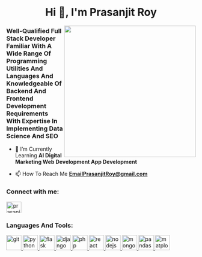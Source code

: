 <h1 align="center">Hi 👋, I'm Prasanjit Roy</h1>
<img align='right' src="https://media3.giphy.com/media/qgQUggAC3Pfv687qPC/giphy.gif" width="350">

<h3 align="">Well-Qualified Full Stack Developer Familiar With A Wide Range Of Programming Utilities And Languages And Knowledgeable Of Backend And Frontend Development Requirements With Expertise In Implementing Data Science And SEO</h3>


- 🌱 I’m Currently Learning **AI Digital Marketing Web Development App Development** 

- 📫 How To Reach Me **EmailPrasanjitRoy@gmail.com** 

<h3 align="left">Connect with me:</h3>

<p align="left">
<a href="https://linkedin.com/in/prasanjitroysnetworks" target="blank"><img align="center" src="https://upload.wikimedia.org/wikipedia/commons/thumb/8/81/LinkedIn_icon.svg/1200px-LinkedIn_icon.svg.png" alt="prasanjitroysnetworks" height="30" width="40" /></a> 
</p>


<h3 align="left">Languages And Tools:</h3>

<p align="left">  <a href="https://git-scm.com/" target="_blank" rel="noreferrer"> <img src="https://www.vectorlogo.zone/logos/git-scm/git-scm-icon.svg" alt="git" width="40" height="40"/> </a> <a href="https://www.python.org" target="_blank" rel="noreferrer"> <img src="https://www.vectorlogo.zone/logos/python/python-icon.svg" alt="python" width="40" height="40"/> </a> <a href="https://flask.palletsprojects.com/" target="_blank" rel="noreferrer"> <img src="https://en.wikipedia.org/wiki/Flask_(web_framework)#/media/File:Flask_logo.svg" alt="flask" width="40" height="40"/> </a> <a href="https://www.djangoproject.com/" target="_blank" rel="noreferrer"> <img src="https://cdn.worldvectorlogo.com/logos/django.svg" alt="django" width="40" height="40"/> </a> <a href="https://www.php.net/" target="_blank" rel="noreferrer"> <img src="https://www.vectorlogo.zone/logos/php/php-icon.svg" alt="php" width="40" height="40"/> </a> <a href="https://reactjs.org/" target="_blank" rel="noreferrer"> <img src="https://www.vectorlogo.zone/logos/reactjs/reactjs-icon.svg" alt="react" width="40" height="40"/> </a> <a href="https://nodejs.org" target="_blank" rel="noreferrer"> <img src="https://www.vectorlogo.zone/logos/nodejs/nodejs-horizontal.svg" alt="nodejs" width="40" height="40"/> </a> <a href="https://www.mongodb.com/" target="_blank" rel="noreferrer"> <img src="https://www.vectorlogo.zone/logos/mongodb/mongodb-icon.svg" alt="mongodb" width="40" height="40"/> </a> <a href="https://pandas.pydata.org/" target="_blank" rel="noreferrer"> <img src="https://upload.wikimedia.org/wikipedia/commons/e/ed/Pandas_logo.svg" alt="pandas" width="40" height="40"/> </a> <a href="https://matplotlib.org/" target="_blank" rel="noreferrer"> <img src="https://upload.wikimedia.org/wikipedia/commons/0/01/Created_with_Matplotlib-logo.svg" alt="matplotlib" width="40" height="40"/> </a> </p> 
